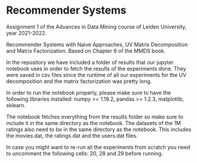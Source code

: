 # Recommender Systems
Assignment 1 of the Advances in Data Mining course of Leiden University, year 2021-2022.

Recommender Systems with Naive Approaches, UV Matrix Decomposition and Matrix Factorization. Based on Chapter 9 of the MMDS book.

In the repository we have included a folder of results that our jupyter notebook uses in order to fetch the results of the experiments done.
They were saved in csv files since the runtime of all our experiments for the UV decomposition and the matrix factorization was pretty long.

In order to run the notebook properly, please make sure to have the following 
libraries installed:
numpy >= 1.19.2, 
pandas >= 1.2.3,
matplotlib,
sklearn.

The notebook fetches everything from the results folder so make sure to include it in the same directory as the notebook. The datasets of the 1M ratings also need to be in the same directory as the notebook. This includes the movies.dat, the ratings.dat and the users.dat files.

In case you might want to re-run all the experiments from scratch you need to uncomment the following cells: 20, 28 and 29 before running.
